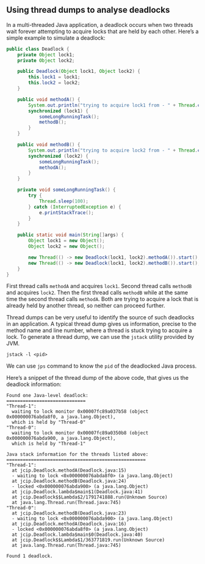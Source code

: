 ## Using thread dumps to analyse deadlocks
In a multi-threaded Java application, a deadlock occurs when two threads wait forever attempting to acquire locks that are held by each other. Here’s a simple example to simulate a deadlock:
```java
public class Deadlock {
    private Object lock1;
    private Object lock2;

    public Deadlock(Object lock1, Object lock2) {
        this.lock1 = lock1;
        this.lock2 = lock2;
    }

    public void methodA() {
        System.out.println("trying to acquire lock1 from - " + Thread.currentThread().getName());
        synchronized (lock1) {
            someLongRunningTask();
            methodB();
        }
    }

    public void methodB() {
        System.out.println("trying to acquire lock2 from - " + Thread.currentThread().getName());
        synchronized (lock2) {
            someLongRunningTask();
            methodA();
        }
    }

    private void someLongRunningTask() {
        try {
            Thread.sleep(100);
        } catch (InterruptedException e) {
            e.printStackTrace();
        }
    }

    public static void main(String[]args) {
        Object lock1 = new Object();
        Object lock2 = new Object();

        new Thread(() -> new Deadlock(lock1, lock2).methodA()).start();
        new Thread(() -> new Deadlock(lock1, lock2).methodB()).start();
    }
}
```
First thread calls `methodA` and acquires `lock1`. Second thread calls `methodB` and acquires `lock2`. Then the first thread calls `methodB` while at the same time the second thread calls `methodA`. Both are trying to acquire a lock that is already held by another thread, so neither can proceed further.

Thread dumps can be very useful to identify the source of such deadlocks in an application. A typical thread dump gives us information, precise to  the method name and line number, where a thread is stuck trying to acquire a lock. To generate a thread dump, we can use the `jstack` utility provided by JVM.
```
jstack -l <pid>
```
We can use `jps` command to know the `pid` of the deadlocked Java process.

Here’s a snippet of the thread dump of the above code, that gives us the deadlock information:
```
Found one Java-level deadlock:
=============================
"Thread-1":
  waiting to lock monitor 0x00007fc89a037b58 (object 0x000000076abda8f0, a java.lang.Object),
  which is held by "Thread-0"
"Thread-0":
  waiting to lock monitor 0x00007fc89a0350b8 (object 0x000000076abda900, a java.lang.Object),
  which is held by "Thread-1"

Java stack information for the threads listed above:
===================================================
"Thread-1":
  at jcip.Deadlock.methodA(Deadlock.java:15)
  - waiting to lock <0x000000076abda8f0> (a java.lang.Object)
  at jcip.Deadlock.methodB(Deadlock.java:24)
  - locked <0x000000076abda900> (a java.lang.Object)
  at jcip.Deadlock.lambda$main$1(Deadlock.java:41)
  at jcip.Deadlock$$Lambda$2/1791741888.run(Unknown Source)
  at java.lang.Thread.run(Thread.java:745)
"Thread-0":
  at jcip.Deadlock.methodB(Deadlock.java:23)
  - waiting to lock <0x000000076abda900> (a java.lang.Object)
  at jcip.Deadlock.methodA(Deadlock.java:16)
  - locked <0x000000076abda8f0> (a java.lang.Object)
  at jcip.Deadlock.lambda$main$0(Deadlock.java:40)
  at jcip.Deadlock$$Lambda$1/363771819.run(Unknown Source)
  at java.lang.Thread.run(Thread.java:745)

Found 1 deadlock.
```

